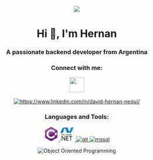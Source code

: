 <div id="header" align="center">
  <img src="https://lh3.googleusercontent.com/pw/AJFCJaVBjskFBVc-IU8ydHc1-aFSvX9w-z5GFizMKLzf5PKAr_k42Rchmvp1gIc3C9bJE66GwsZCD--VL4edIgFSuAcA7vArwU3ExM3GAoZOh3OqFtS_f1ls947jSpP3jk8V5whNVPz3nH0oy8SvQrSaymXzF9yfiTGx-Za9i7XRQEPYWqsNXmPQAEWwXB7QXzf3Zr3XvOMqEJuDIxiat_6O5jEJFuNreTfJcvmzQ5v4jufScyOZ88Xzr6TywxPdceU0GaV6o-dP_id18rBbDBsjXxcAhTQ1RJK-6qqK_g87fXgfSnRgQXSNtbov38jtsl5WD0wc0U_oEMoQdjSDIdlke1Epz4fH3DlcADzb6Z70w3l5DgnFoeQVajUSkYK6yYJzQ6bBYe3PYbSqMqqAq9fKym1Bucs6VbubFuiM0eAJcdiEDytWqOQaCWMS97-WJvibzAu2Lq_Eo2nsgYAc5nIUYi9lxVGMStQ7sPaPfo6_zWdZBAuGBkup_a-MzUDwXkdKLjs3m9bX4tYDK6ZedVuI4018U3ZJl0dGCXkzIo0QN0wbawv2usbklcRVEm75Ss5JUD4WLKbIWpkhboAN7h182jPPzi8dcG1W159FknXBvmja8KjeejjszgdyX87kSSpERUqFgtk1tIiT5qWm9YO5EUnN5CxP3YqUU4BlfyMmrhCDl15a4lYystTR_ORwsdEkdwtVBNF8nGtqXFVjT2UYU95sHGZsiYhDAwaUd3Q2Y7BgLVwZBu1f463d_uKJi4WKVMbqSwF3TRwilpbvHpFeW7dZXCXCQwMU_j8NIkeWtmXQdD35ACEQMleQta8Tn1NnjrIYNroAarOQPEGUhlyuAPl4SEid-aNA-7uQKOtEQW3jlAZAarVBDdvgw4nsykCzbbzd5X96SQ_7HXNVoyLPNyQ=w433-h577-s-no?authuser=0" width="200" />
 
  <h1>Hi 👋, I'm Hernan</h1>
<h3>A passionate backend developer from Argentina</h3>

<h3>Connect with me:</h3>
<p>
   <a href="mailto:https://davidhernannequi@gmail.com" target="blank"> <img src="https://static.vecteezy.com/system/resources/thumbnails/021/514/701/small/google-gmail-logo-symbol-design-illustration-with-black-background-free-vector.jpg" height="40" width="40" /></a>
</p>
<p>
<a href="https://linkedin.com/in/david-hernan-nequi/" target="blank"><img src="https://raw.githubusercontent.com/rahuldkjain/github-profile-readme-generator/master/src/images/icons/Social/linked-in-alt.svg" alt="https://www.linkedin.com/in/david-hernan-nequi/" height="30" width="40" /></a>
</p>

<h3>Languages and Tools:</h3>
<p>
  <a href="https://www.w3schools.com/cs/" target="_blank" rel="noreferrer"> <img src="https://raw.githubusercontent.com/devicons/devicon/master/icons/csharp/csharp-original.svg" alt="csharp" width="40" height="40"/> </a> 
  <a href="https://dotnet.microsoft.com/" target="_blank" rel="noreferrer"> <img src="https://raw.githubusercontent.com/devicons/devicon/master/icons/dot-net/dot-net-original-wordmark.svg" alt="dotnet" width="40" height="40"/> </a> 
  <a href="https://git-scm.com/" target="_blank" rel="noreferrer"> <img src="https://www.vectorlogo.zone/logos/git-scm/git-scm-icon.svg" alt="git" width="40" height="40"/> </a> 
  <a href="https://www.microsoft.com/en-us/sql-server" target="_blank" rel="noreferrer"> <img src="https://www.svgrepo.com/show/303229/microsoft-sql-server-logo.svg" alt="mssql" width="40" height="40"/> </a> </p>
  <a> <img src="https://w7.pngwing.com/pngs/615/978/png-transparent-developer-development-object-oriented-programming-software-technology-icon-thumbnail.png" alt="Object Oriented Programming" width="40" height="40" /> </a>
</div>
